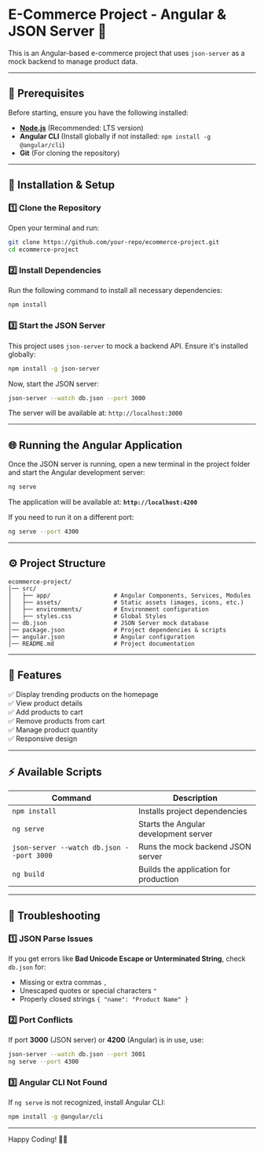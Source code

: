 # **E-Commerce Project - Angular & JSON Server** 🛒

This is an Angular-based e-commerce project that uses `json-server` as a mock backend to manage product data.

---

## **📌 Prerequisites**
Before starting, ensure you have the following installed:

- **[Node.js](https://nodejs.org/)** (Recommended: LTS version)
- **Angular CLI** (Install globally if not installed: `npm install -g @angular/cli`)
- **Git** (For cloning the repository)

---

## **🚀 Installation & Setup**

### **1️⃣ Clone the Repository**
Open your terminal and run:

```sh
git clone https://github.com/your-repo/ecommerce-project.git
cd ecommerce-project
```

### **2️⃣ Install Dependencies**
Run the following command to install all necessary dependencies:

```sh
npm install
```

### **3️⃣ Start the JSON Server**
This project uses `json-server` to mock a backend API. Ensure it's installed globally:

```sh
npm install -g json-server
```

Now, start the JSON server:

```sh
json-server --watch db.json --port 3000
```

The server will be available at: `http://localhost:3000`

---

## **🌐 Running the Angular Application**
Once the JSON server is running, open a new terminal in the project folder and start the Angular development server:

```sh
ng serve
```

The application will be available at: **`http://localhost:4200`**

If you need to run it on a different port:

```sh
ng serve --port 4300
```

---

## **⚙️ Project Structure**
```
ecommerce-project/
│── src/
│   ├── app/                  # Angular Components, Services, Modules
│   ├── assets/               # Static assets (images, icons, etc.)
│   ├── environments/         # Environment configuration
│   ├── styles.css            # Global Styles
│── db.json                   # JSON Server mock database
│── package.json              # Project dependencies & scripts
│── angular.json              # Angular configuration
│── README.md                 # Project documentation
```

---

## **📜 Features**
✅ Display trending products on the homepage  
✅ View product details  
✅ Add products to cart  
✅ Remove products from cart  
✅ Manage product quantity  
✅ Responsive design  

---

## **⚡ Available Scripts**
| Command | Description |
|---------|-------------|
| `npm install` | Installs project dependencies |
| `ng serve` | Starts the Angular development server |
| `json-server --watch db.json --port 3000` | Runs the mock backend JSON server |
| `ng build` | Builds the application for production |

---

## **🐞 Troubleshooting**
### **1️⃣ JSON Parse Issues**
If you get errors like **Bad Unicode Escape or Unterminated String**, check `db.json` for:
- Missing or extra commas `,`
- Unescaped quotes or special characters `"`
- Properly closed strings `{ "name": "Product Name" }`

### **2️⃣ Port Conflicts**
If port **3000** (JSON server) or **4200** (Angular) is in use, use:

```sh
json-server --watch db.json --port 3001
ng serve --port 4300
```

### **3️⃣ Angular CLI Not Found**
If `ng serve` is not recognized, install Angular CLI:

```sh
npm install -g @angular/cli
```

---


Happy Coding! 🚀🎉
